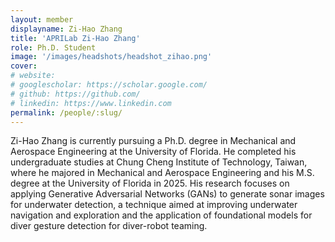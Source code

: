 ```yaml
---
layout: member
displayname: Zi-Hao Zhang 
title: 'APRILab Zi-Hao Zhang'
role: Ph.D. Student
image: '/images/headshots/headshot_zihao.png'
cover:
# website: 
# googlescholar: https://scholar.google.com/
# github: https://github.com/
# linkedin: https://www.linkedin.com
permalink: /people/:slug/
---
```

<!-- Put your biography here -->
Zi-Hao Zhang is currently pursuing a Ph.D. degree in Mechanical and Aerospace Engineering at the University of Florida. He completed his undergraduate studies at Chung Cheng Institute of Technology, Taiwan, where he majored in Mechanical and Aerospace Engineering and his M.S. degree at the University of Florida in 2025. His research focuses on applying Generative Adversarial Networks (GANs) to generate sonar images for underwater detection, a technique aimed at improving underwater navigation and exploration and the application of foundational models for diver gesture detection for diver-robot teaming.
<!-- Email:  -->